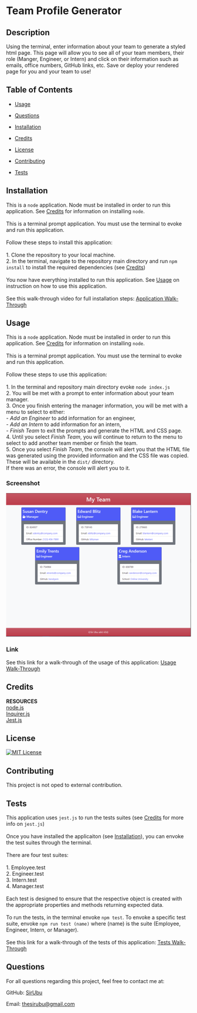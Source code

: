 # Team Profile Generator
## Description
Using the terminal, enter information about your team to generate a styled html page. This page will allow you to see all of your team members, their role (Manger, Engineer, or Intern) and click on their information such as emails, office numbers, GitHub links, etc. Save or deploy your rendered page for you and your team to use!

## Table of Contents
* [Usage](#usage)
* [Questions](#questions)

      
* [Installation](#installation)
        
* [Credits](#credits)
        
* [License](#license)
                
* [Contributing](#contributing)
        
* [Tests](#tests)
        
    
  

## Installation
This is a `node` application. Node must be installed in order to run this application. See [Credits](#credits) for information on installing `node`. <br><br> This is a terminal prompt application. You must use the terminal to evoke and run this application. <br><br> Follow these steps to install this application: <br><br> 1. Clone the repository to your local machine. <br> 2. In the terminal, navigate to the repository main directory and run `npm install` to install the required dependencies (see [Credits](#credits)) <br><br> You now have everything installed to run this application. See [Usage](#usage) on instruction on how to use this application. <br><br> See this walk-through video for full installation steps: [Application Walk-Through](https://)
    
## Usage
This is a `node` application. Node must be installed in order to run this application. See [Credits](#credits) for information on installing `node`. <br><br> This is a terminal prompt application. You must use the terminal to evoke and run this application. <br><br> Follow these steps to use this application: <br><br> 1. In the terminal and repository main directory evoke `node index.js` <br> 2. You will be met with a prompt to enter information about your team manager. <br> 3. Once you finish entering the manager information, you will be met with a menu to select to either: <br> - *Add an Engineer* to add information for an engineer, <br> - *Add an Intern* to add information for an intern, <br> - *Finish Team* to exit the prompts and generate the HTML and CSS page. <br> 4. Until you select *Finish Team*, you will continue to return to the menu to select to add another team member or finish the team. <br> 5. Once you select *Finish Team*, the console will alert you that the HTML file was generated using the provided information and the CSS file was copied. These will be available in the `dist/` directory. <br> If there was an error, the console will alert you to it.

### Screenshot
![Project Screenshot](./assets/images/screenshot.PNG)
    
### Link
See this link for a walk-through of the usage of this application: [Usage Walk-Through](https://)


## Credits
**RESOURCES** <br> [node.js](https://nodejs.org/en/) <br> [Inquirer.js](https://www.npmjs.com/package/inquirer) <br> [Jest.js](https://jestjs.io/)
    

## License
[![MIT License](https://img.shields.io/badge/License-MIT%20License-informational)](https://choosealicense.com/licenses/mit/)
    

## Contributing
This project is not oped to external contribution.


## Tests
This application uses `jest.js` to run the tests suites (see [Credits](#credits) for more info on `jest.js`) <br><br> Once you have installed the applicaiton (see [Installation](#installation)), you can envoke the test suites through the terminal. <br><br> There are four test suites: <br><br> 1. Employee.test <br> 2. Engineer.test <br> 3. Intern.test <br> 4. Manager.test <br><br> Each test is designed to ensure that the respective object is created with the appropriate properties and methods returning expected data. <br><br> To run the tests, in the terminal envoke `npm test`. To envoke a specific test suite, envoke `npm run test (name)` where (name) is the suite (Employee, Engineer, Intern, or Manager). <br><br> See this link for a walk-through of the tests of this application: [Tests Walk-Through](https://)
    
## Questions
For all questions regarding this project, feel free to contact me at:

GitHub: [SirUbu](https://github.com/SirUbu)

Email: thesirubu@gmail.com
